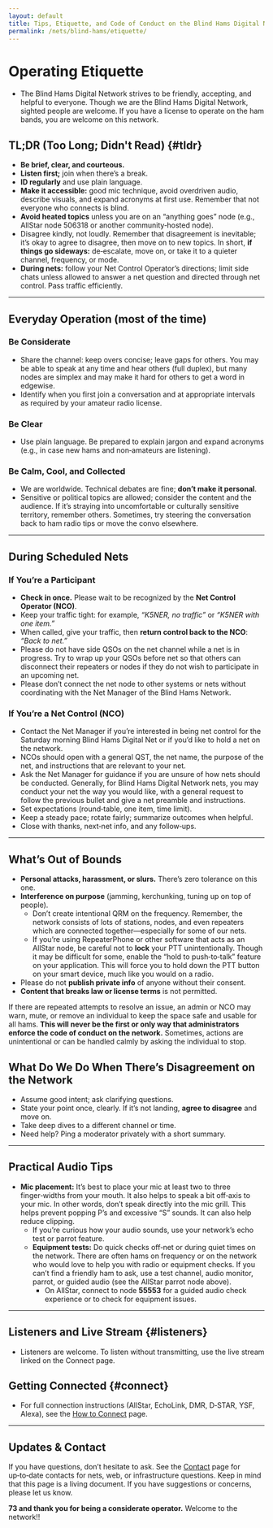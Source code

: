 ```yaml
---
layout: default
title: Tips, Etiquette, and Code of Conduct on the Blind Hams Digital Network
permalink: /nets/blind-hams/etiquette/
---
```


# Operating Etiquette

- The Blind Hams Digital Network strives to be friendly, accepting, and helpful to everyone. Though we are the Blind Hams Digital Network, sighted people are welcome. If you have a license to operate on the ham bands, you are welcome on this network.

## TL;DR (Too Long; Didn't Read) {#tldr}

- **Be brief, clear, and courteous.**
- **Listen first;** join when there’s a break.
- **ID regularly** and use plain language.
- **Make it accessible:** good mic technique, avoid overdriven audio, describe visuals, and expand acronyms at first use. Remember that not everyone who connects is blind.
- **Avoid heated topics** unless you are on an “anything goes” node (e.g., AllStar node 506318 or another community‑hosted node).
- Disagree kindly, not loudly. Remember that disagreement is inevitable; it’s okay to agree to disagree, then move on to new topics. In short, **if things go sideways:** de‑escalate, move on, or take it to a quieter channel, frequency, or mode.
- **During nets:** follow your Net Control Operator’s directions; limit side chats unless allowed to answer a net question and directed through net control. Pass traffic efficiently.

---

## Everyday Operation (most of the time)

### Be Considerate
- Share the channel: keep overs concise; leave gaps for others. You may be able to speak at any time and hear others (full duplex), but many nodes are simplex and may make it hard for others to get a word in edgewise.
- Identify when you first join a conversation and at appropriate intervals as required by your amateur radio license.

### Be Clear
- Use plain language. Be prepared to explain jargon and expand acronyms (e.g., in case new hams and non‑amateurs are listening).

### Be Calm, Cool, and Collected
- We are worldwide. Technical debates are fine; **don’t make it personal**.
- Sensitive or political topics are allowed; consider the content and the audience. If it’s straying into uncomfortable or culturally sensitive territory, remember others. Sometimes, try steering the conversation back to ham radio tips or move the convo elsewhere.

---

## During Scheduled Nets

### If You’re a Participant
- **Check in once.** Please wait to be recognized by the **Net Control Operator (NCO)**.
- Keep your traffic tight: for example, *“K5NER, no traffic”* or *“K5NER with one item.”*
- When called, give your traffic, then **return control back to the NCO**: *“Back to net.”*
- Please do not have side QSOs on the net channel while a net is in progress. Try to wrap up your QSOs before net so that others can disconnect their repeaters or nodes if they do not wish to participate in an upcoming net.
- Please don’t connect the net node to other systems or nets without coordinating with the Net Manager of the Blind Hams Network.

### If You’re a Net Control (NCO)
- Contact the Net Manager if you’re interested in being net control for the Saturday morning Blind Hams Digital Net or if you’d like to hold a net on the network.
- NCOs should open with a general QST, the net name, the purpose of the net, and instructions that are relevant to your net.
- Ask the Net Manager for guidance if you are unsure of how nets should be conducted. Generally, for Blind Hams Digital Network nets, you may conduct your net the way you would like, with a general request to follow the previous bullet and give a net preamble and instructions.
- Set expectations (round‑table, one item, time limit).
- Keep a steady pace; rotate fairly; summarize outcomes when helpful.
- Close with thanks, next‑net info, and any follow‑ups.

---

## What’s Out of Bounds

- **Personal attacks, harassment, or slurs.** There’s zero tolerance on this one.
- **Interference on purpose** (jamming, kerchunking, tuning up on top of people).
  - Don’t create intentional QRM on the frequency. Remember, the network consists of lots of stations, nodes, and even repeaters which are connected together—especially for some of our nets.
  - If you’re using RepeaterPhone or other software that acts as an AllStar node, be careful not to **lock** your PTT unintentionally. Though it may be difficult for some, enable the “hold to push‑to‑talk” feature on your application. This will force you to hold down the PTT button on your smart device, much like you would on a radio.
- Please do not **publish private info** of anyone without their consent.
- **Content that breaks law or license terms** is not permitted.

If there are repeated attempts to resolve an issue, an admin or NCO may warn, mute, or remove an individual to keep the space safe and usable for all hams. **This will never be the first or only way that administrators enforce the code of conduct on the network.** Sometimes, actions are unintentional or can be handled calmly by asking the individual to stop.

## What Do We Do When There’s Disagreement on the Network

- Assume good intent; ask clarifying questions.
- State your point once, clearly. If it’s not landing, **agree to disagree** and move on.
- Take deep dives to a different channel or time.
- Need help? Ping a moderator privately with a short summary.

---

## Practical Audio Tips

- **Mic placement:** It’s best to place your mic at least two to three finger‑widths from your mouth. It also helps to speak a bit off‑axis to your mic. In other words, don’t speak directly into the mic grill. This helps prevent popping P’s and excessive “S” sounds. It can also help reduce clipping.
  - If you’re curious how your audio sounds, use your network’s echo test or parrot feature.
  - **Equipment tests:** Do quick checks off‑net or during quiet times on the network. There are often hams on frequency or on the network who would love to help you with radio or equipment checks. If you can’t find a friendly ham to ask, use a test channel, audio monitor, parrot, or guided audio (see the AllStar parrot node above).
    - On AllStar, connect to node **55553** for a guided audio check experience or to check for equipment issues.

---

## Listeners and Live Stream {#listeners}
- Listeners are welcome. To listen without transmitting, use the live stream linked on the Connect page.

## Getting Connected {#connect}
- For full connection instructions (AllStar, EchoLink, DMR, D‑STAR, YSF, Alexa), see the
  <a href="/nets/blind-hams/connect/">How to Connect</a> page.

---

## Updates & Contact

If you have questions, don’t hesitate to ask. See the [Contact](/contact) page for up‑to‑date contacts for nets, web, or infrastructure questions. Keep in mind that this page is a living document. If you have suggestions or concerns, please let us know.

**73 and thank you for being a considerate operator.** Welcome to the network!!
